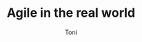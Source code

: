 ---
layout: post
title: 'Agile in the real world'
categories: []
tags:
- testing
status: publish
type: post
published: true
meta: {}
author: Toni
---